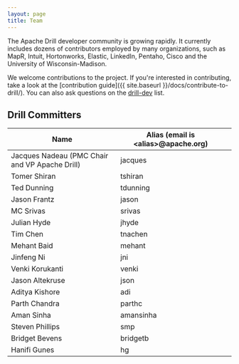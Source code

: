```yaml
---
layout: page
title: Team
---
```

The Apache Drill developer community is growing rapidly. It currently includes dozens of contributors employed by many organizations, such as MapR, Intuit, Hortonworks, Elastic, LinkedIn, Pentaho, Cisco and the University of Wisconsin-Madison.

We welcome contributions to the project. If you're interested in contributing, take a look at the [contribution guide]({{ site.baseurl }}/docs/contribute-to-drill/). You can also ask questions on the [drill-dev](mailto:dev@drill.apache.org) list.

## Drill Committers

| Name | Alias (email is &lt;alias&gt;@apache.org) |  |
|------|-------|------|
| Jacques Nadeau (PMC Chair and VP Apache Drill) | jacques |  |
| Tomer Shiran | tshiran |  |
| Ted Dunning | tdunning |  |
| Jason Frantz | jason |  |
| MC Srivas | srivas |  |
| Julian Hyde | jhyde |  |
| Tim Chen | tnachen |  |
| Mehant Baid | mehant |  |
| Jinfeng Ni | jni |  |
| Venki Korukanti | venki |  |
| Jason Altekruse | json |  |
| Aditya Kishore | adi |  |
| Parth Chandra | parthc |  |
| Aman Sinha | amansinha |  |
| Steven Phillips | smp |  |
| Bridget Bevens | bridgetb |  |
| Hanifi Gunes | hg |  |
